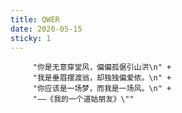 ```yaml
---
title: QWER
date: 2020-05-15
sticky: 1
---
```



         "你是无意穿堂风，偏偏孤倨引山洪\n" +
         "我是垂眉摆渡翁，却独独偏爱侬。\n" +
         "你应该是一场梦，而我是一场风。\n" +
         "——《我的一个道姑朋友》\""
         
 <!-- more -->
